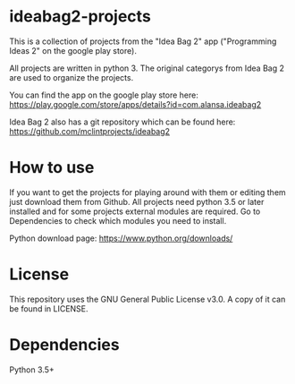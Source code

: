 # ideabag2-projects
This is a collection of projects from the "Idea Bag 2" app ("Programming Ideas 2" on the google play store).

All projects are written in python 3.
The original categorys from Idea Bag 2 are used to organize the projects.

You can find the app on the google play store here: https://play.google.com/store/apps/details?id=com.alansa.ideabag2

Idea Bag 2 also has a git repository which can be found here: https://github.com/mclintprojects/ideabag2

# How to use
If you want to get the projects for playing around with them or editing them just download them from Github.
All projects need python 3.5 or later installed and for some projects external modules are required. 
Go to Dependencies to check which modules you need to install.

Python download page: https://www.python.org/downloads/

# License
This repository uses the GNU General Public License v3.0.
A copy of it can be found in LICENSE.

# Dependencies
Python 3.5+
